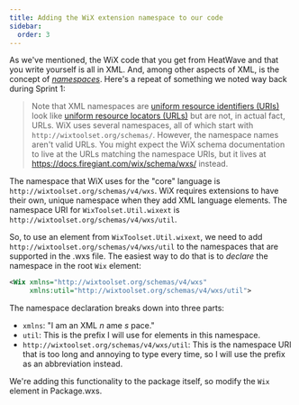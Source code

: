 ```yaml
---
title: Adding the WiX extension namespace to our code
sidebar:
  order: 3
---
```


As we've mentioned, the WiX code that you get from HeatWave and that you write yourself is all in XML. And, among other aspects of XML, is the concept of [_namespaces_](https://en.wikipedia.org/wiki/XML_namespace). Here's a repeat of something we noted way back during Sprint 1:

> Note that XML namespaces are [uniform resource identifiers (URIs)](https://en.wikipedia.org/wiki/Uniform_Resource_Identifier) look like [uniform resource locators (URLs)](https://en.wikipedia.org/wiki/URL) but are not, in actual fact, URLs. WiX uses several namespaces, all of which start with `http://wixtoolset.org/schemas/`. However, the namespace names aren't valid URLs. You might expect the WiX schema documentation to live at the URLs matching the namespace URIs, but it lives at https://docs.firegiant.com/wix/schema/wxs/ instead.

The namespace that WiX uses for the "core" language is `http://wixtoolset.org/schemas/v4/wxs`. WiX requires extensions to have their own, unique namespace when they add XML language elements. The namespace URI for `WixToolset.Util.wixext` is `http://wixtoolset.org/schemas/v4/wxs/util`.

So, to use an element from `WixToolset.Util.wixext`, we need to add `http://wixtoolset.org/schemas/v4/wxs/util` to the namespaces that are supported in the .wxs file. The easiest way to do that is to _declare_ the namespace in the root `Wix` element:

```xml
<Wix xmlns="http://wixtoolset.org/schemas/v4/wxs"
     xmlns:util="http://wixtoolset.org/schemas/v4/wxs/util">
```

The namespace declaration breaks down into three parts:

- `xmlns`: "I am an XML _n_ ame _s_ pace."
- `util`: This is the prefix I will use for elements in this namespace.
- `http://wixtoolset.org/schemas/v4/wxs/util`: This is the namespace URI that is too long and annoying to type every time, so I will use the prefix as an abbreviation instead.

We're adding this functionality to the package itself, so modify the `Wix` element in Package.wxs.

